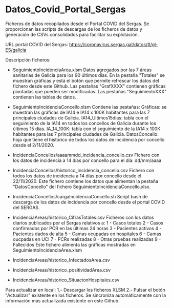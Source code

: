 # Datos_Covid_Portal_Sergas
Ficheros de datos recopilados desde el Portal COVID del Sergas.
Se proporcionan las scripts de descargas de los ficheros de datos y generación de CSVs consolidados para facilitar 
su explotación. 

URL portal COVID del Sergas: https://coronavirus.sergas.gal/datos/#/gl-ES/galicia


Descripción ficheros:
- SeguimientoIncidenciaArea.xlsm
  Datos agregados por las 7 áreas sanitarias de Galicia para los 90 últimos días.
  En la pestaña "Totales" se muestran gráficas y está el botón que permite refrescar los datos del fichero desde este Github.
  Las pestañas "GrafXXXX" contienen gráficas pivotadas que pueden ser modificadas.
  Las pestañas "SeguimientoXXX" contienen las tablas de datos.
  
- SeguimientoIncidenciaConcello.xlsm 
  Contiene las pestañas:
  Gráficas: se muestran las gráficas de IA14 e IA14 x 100K habitantes para las 7 principales ciudades de Galicia.
  IA14_Ultimos15dias: tabla con el seguimiento de la IA14 en todos los concellos de Galicia durante los últimos 15 días.
  IA_14_100K: tabla con el seguimiento de la IA14 x 100K habitantes para las 7 principales ciudades de Galicia.
  DatosConcello: hoja que tiene el histórico de todos los datos de incidencia por concello desde el 2/11/2020.
 
- IncidenciaConcellos/aaaammdd_incidencia_concello.csv
  Fichero con los datos de incidencia a 14 días por concello para el día: dd/mm/aaaa
 
- IncidenciaConcellos/historico_incidencia_concello.csv
  Fichero con todos los datos de incidencia a 14 días por concello desde el 22/11/2020.
  Este fichero contiene los datos que alimentan la pestaña "DatosConcello" del fichero SeguimientoIncidenciaConcello.xlsx.
  
- IncidenciaConcellos/cargaIncidenciaConcello.sh
  Script bash de descarga de los datos de incidencia por concello desde el portal COVID del SERGAS.
  
- IncidenciaAreas/historico_CifrasTotales.csv
  Ficheros con los datos diarios publicados por el Sergas relativos a:
  1 - Casos totales
  2 - Casos confirmados por PCR en las últimas 24 horas
  3 - Pacientes activos
  4 - Pacientes dados de alta
  5 - Camas ocupadas en hospitales
  6 - Camas oucpadas en UCI
  7 - PCRs realizadas
  8 - Otras pruebas realizadas
  9 - Fallecidos
  Este fichero alimenta las gráficas mostradas en SeguimientoIncidenciaArea.xlsm
  
- IncidenciaAreas/historico_InfectadosArea.csv
  
- IncidenciaAreas/historico_positividadArea.csv
  
- IncidenciaAreas/historico_SituacionHospitales.csv
  
 Para actualizar en local:
 1.- Descargar los ficheros XLSM
 2.- Pulsar el botón "Actualizar" existente en los ficheros. Se sincroniza automáticamente con la información más actualizada
     existente en este Github.
 
